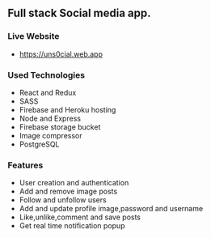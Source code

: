 ## Full stack Social media app.

### Live Website
* https://uns0cial.web.app

### Used Technologies
* React and Redux
* SASS
* Firebase and Heroku hosting
* Node and Express
* Firebase storage bucket
* Image compressor
* PostgreSQL

### Features
* User creation and authentication
* Add and remove image posts
* Follow and unfollow users
* Add and update profile image,password and username
* Like,unlike,comment and save posts
* Get real time notification popup
